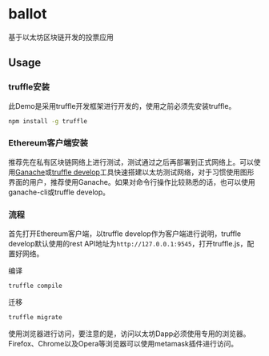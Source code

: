 # ballot
基于以太坊区块链开发的投票应用

## Usage

### truffle安装
此Demo是采用truffle开发框架进行开发的，使用之前必须先安装truffle。

```bash
npm install -g truffle
```

### Ethereum客户端安装
推荐先在私有区块链网络上进行测试，测试通过之后再部署到正式网络上。可以使用[Ganache](http://truffleframework.com/ganache/)或[truffle develop](http://truffleframework.com/docs/getting_started/client)工具快速搭建以太坊测试网络，对于习惯使用图形界面的用户，推荐使用Ganache。如果对命令行操作比较熟悉的话，也可以使用ganache-cli或truffle develop。

### 流程

首先打开Ethereum客户端，以truffle develop作为客户端进行说明，truffle develop默认使用的rest API地址为`http://127.0.0.1:9545`，打开truffle.js，配置好网络。

编译
```bash
truffle compile
```

迁移
```bash
truffle migrate
```

使用浏览器进行访问，要注意的是，访问以太坊Dapp必须使用专用的浏览器。Firefox、Chrome以及Opera等浏览器可以使用metamask插件进行访问。


